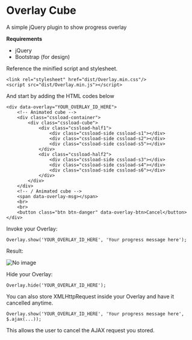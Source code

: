 
# Overlay Cube #

A simple jQuery plugin to show progress overlay



**Requirements**

- jQuery
- Bootstrap (for design)

Reference the minified script and stylesheet.

	<link rel="stylesheet" href="dist/Overlay.min.css"/>
    <script src="dist/Overlay.min.js"></script>

And start by adding the HTML codes below

	<div data-overlay="YOUR_OVERLAY_ID_HERE">
	    <!-- Animated cube -->
	    <div class="cssload-container">
	        <div class="cssload-cube">
	            <div class="cssload-half1">
	                <div class="cssload-side cssload-s1"></div>
	                <div class="cssload-side cssload-s2"></div>
	                <div class="cssload-side cssload-s5"></div>
	            </div>
	            <div class="cssload-half2">
	                <div class="cssload-side cssload-s3"></div>
	                <div class="cssload-side cssload-s4"></div>
	                <div class="cssload-side cssload-s6"></div>
	            </div>
	        </div>
	    </div>
	    <!-- / Animated cube -->
	    <span data-overlay-msg></span>
	    <br>
	    <br>
	    <button class="btn btn-danger" data-overlay-btn>Cancel</button>
	</div>

Invoke your Overlay:

    Overlay.show('YOUR_OVERLAY_ID_HERE', 'Your progress message here');

	
Result:

![No image](http://i.imgur.com/DGUgBcu.png)


Hide your Overlay:

	Overlay.hide('YOUR_OVERLAY_ID_HERE');

You can also store XMLHttpRequest inside your Overlay and have it cancelled anytime.

	Overlay.show('YOUR_OVERLAY_ID_HERE', 'Your progress message here', $.ajax(...));

This allows the user to cancel the AJAX request you stored.